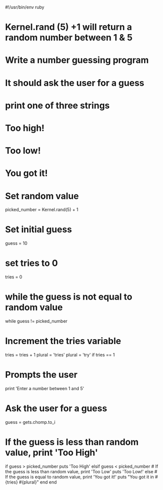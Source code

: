 #!/usr/bin/env ruby

# Kernel.rand (5) +1 will return a random number between 1 & 5
# Write a number guessing program
# It should ask the user for a guess
# print one of three strings
# Too high!
# Too low!
# You got it!

# Set random value
picked_number = Kernel.rand(5) + 1

# Set initial guess
guess = 10

# set tries to 0
tries = 0

# while the guess is not equal to random value
while guess != picked_number
  # Increment the tries variable
  tries = tries + 1
  plural = 'tries'
  plural = 'try' if tries == 1

  # Prompts the user
  print 'Enter a number between 1 and 5'
  # Ask the user for a guess
  guess = gets.chomp.to_i

  # If the guess is less than random value, print 'Too High'
  if guess > picked_number
    puts 'Too High'
  elsif guess < picked_number
    # If the guess is less than random value, print 'Too Low'
    puts 'Too Low!'
  else # If the guess is equal to random value, print 'You got it!'
    puts "You got it in #{tries} #{plural}"
  end
end

